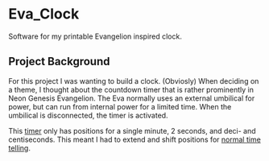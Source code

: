 # Eva_Clock
Software for my printable Evangelion inspired clock.


## Project Background
  For this project I was wanting to build a clock. (Obviosly) When deciding on a theme, I thought about the countdown timer that is rather prominently 
in Neon Genesis Evangelion. The Eva normally uses an external umbilical for power, but can run from internal power for a limited time. When the umbilical 
is disconnected, the timer is activated.
  
  This [timer](https://raw.githubusercontent.com/mrcory/Eva_Clock/main/images/sources/image.png) only has positions for a single minute, 2 seconds, and 
  deci- and centiseconds. This meant I had to extend and shift positions for [normal time telling](https://raw.githubusercontent.com/mrcory/Eva_Clock/main/images/sources/vpHimage.png).
  
